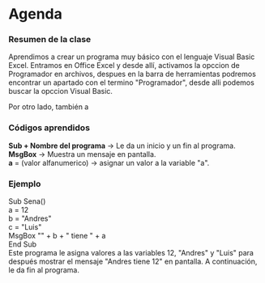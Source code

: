 # Agenda
### Resumen de la clase
Aprendimos a crear un programa muy básico con el lenguaje Visual Basic Excel. Entramos en Office Excel y desde allí, activamos la opccion de Programador en archivos, despues en la barra de herramientas podremos encontrar un apartado con el termino "Programador", desde alli podemos buscar la opccion Visual Basic.   

Por otro lado, también a
### Códigos aprendidos
**Sub + Nombre del programa** -> Le da un inicio y un fin al programa.  
**MsgBox** -> Muestra un mensaje en pantalla.    
**a** = (valor alfanumerico) -> asignar un valor a la variable "a".    
### Ejemplo
Sub Sena()  
    a = 12  
    b = "Andres"  
    c = "Luis"  
    MsgBox "" + b + " tiene " + a  
End Sub  
Este programa le asigna valores a las variables 12, "Andres" y "Luis" para después mostrar el mensaje "Andres tiene 12" en pantalla. A continuación, le da fin al programa.
